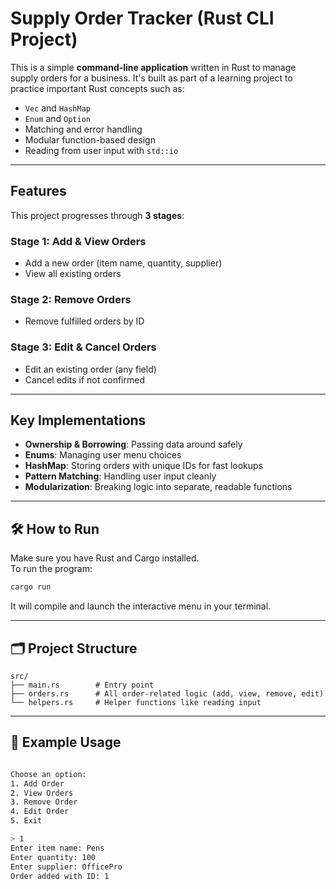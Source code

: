 # Supply Order Tracker (Rust CLI Project)

This is a simple **command-line application** written in Rust to manage supply orders for a business. It's built as part of a learning project to practice important Rust concepts such as:

- `Vec` and `HashMap`
- `Enum` and `Option`
- Matching and error handling
- Modular function-based design
- Reading from user input with `std::io`

---

## Features

This project progresses through **3 stages**:

### Stage 1: Add & View Orders
- Add a new order (item name, quantity, supplier)
- View all existing orders

### Stage 2: Remove Orders
- Remove fulfilled orders by ID

### Stage 3: Edit & Cancel Orders
- Edit an existing order (any field)
- Cancel edits if not confirmed

---

## Key Implementations

- **Ownership & Borrowing**: Passing data around safely
- **Enums**: Managing user menu choices
- **HashMap**: Storing orders with unique IDs for fast lookups
- **Pattern Matching**: Handling user input cleanly
- **Modularization**: Breaking logic into separate, readable functions

---

## 🛠 How to Run

Make sure you have Rust and Cargo installed.  
To run the program:

```bash
cargo run
````

It will compile and launch the interactive menu in your terminal.

---

## 🗂 Project Structure

```
src/
├── main.rs        # Entry point
├── orders.rs      # All order-related logic (add, view, remove, edit)
└── helpers.rs     # Helper functions like reading input
```

---

## 🧪 Example Usage

```bash

Choose an option:
1. Add Order
2. View Orders
3. Remove Order
4. Edit Order
5. Exit

> 1
Enter item name: Pens
Enter quantity: 100
Enter supplier: OfficePro
Order added with ID: 1
```

